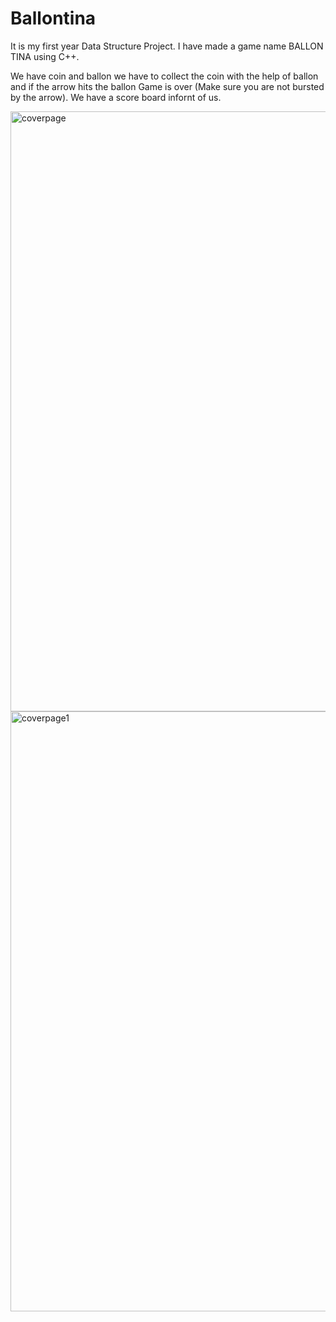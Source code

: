
# Ballontina

It  is  my  first  year  Data Structure Project.
I have made a game name BALLON TINA using C++.

We have  coin and ballon we have to collect the coin  with the help of ballon
and  if  the arrow hits the ballon  Game is  over (Make sure you are not bursted by the arrow). We have  a  score board infornt  of  us.


<img width="960" alt="coverpage" src="https://user-images.githubusercontent.com/11159221/89199244-e8db8780-d5cb-11ea-99c0-5098e6c11b23.png">
<img width="960" alt="coverpage1" src="https://user-images.githubusercontent.com/11159221/89199260-ef69ff00-d5cb-11ea-8299-d3c7a6025482.png">
